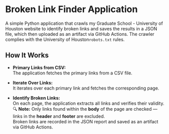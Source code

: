 # Broken Link Finder Application

A simple Python application that crawls my Graduate School - University of Houston website to identify broken links and saves the results in a JSON file, which then uploaded as an artifact via GitHub Actions. The crawler complies with the University of Houston`robots.txt` rules.

## How It Works

- **Primary Links from CSV:**  
  The application fetches the primary links from a CSV file.

- **Iterate Over Links:**  
  It iterates over each primary link and fetches the corresponding page.

- **Identify Broken Links:**  
  On each page, the application extracts all links and verifies their validity.  
  🔍 **Note:** Only links found within the **body** of the page are checked — links in the **header** and **footer** are excluded.  
  Broken links are recorded in the JSON report and saved as an artifact via GitHub Actions.



